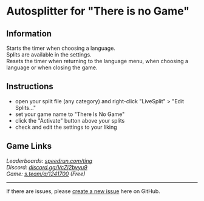 # Autosplitter for "There is no Game"
## Information
Starts the timer when choosing a language.  
Splits are available in the settings.  
Resets the timer when returning to the language menu, when choosing a language or when closing the game.  

## Instructions
* open your split file (any category) and right-click "LiveSplit" > "Edit Splits..."
* set your game name to "There Is No Game"
* click the "Activate" button above your splits
* check and edit the settings to your liking

## Game Links
*Leaderboards: [speedrun.com/ting](https://speedrun.com/ting)*  
*Discord: [discord.gg/VcZj2bvyu9](https://discord.gg/VcZj2bvyu9)*  
*Game: [s.team/a/1241700](https://s.team/a/1241700) (Free)*

---
If there are issues, please [create a new issue](https://github.com/just-ero/AutoSplitTools/issues/new/choose) here on GitHub.
